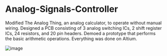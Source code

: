 # Analog-Signals-Controller
Modified The Analog Thing, an analog calculator, to operate without manual wiring. 
Designed a PCB consisting of 3 analog switching ICs, 2 shift register ICs, 24 resistors, and 20 pin headers. 
Demoed a prototype that performs the basic arithmetic operations.
Everything was done on Altium.

![image](https://github.com/AhmedM-Fouad/Analog-Signals-Controller/assets/121318019/214817d7-198b-4a5d-bc3c-309336942c2f)
